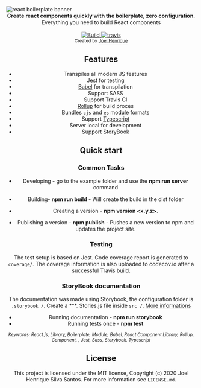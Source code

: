 
<img src="https://raw.githubusercontent.com/joelhenrique2000/boilerplate-react-library/master/assets/banner.jpg" alt="react boilerplate banner" align="center" />

<br />

<div align="center"><strong>Create react components quickly with the boilerplate, zero configuration.</strong></div>
<div align="center">
Everything you need to build React components</div>

<br />

<div align="center">
  <a href="#build">
    <img src="https://travis-ci.org/joelhenrique2000/boilerplate-react-library.svg?branch=master" alt="Build" />
  </a>
    <a href="#travis">
    <img src="https://david-dm.org/joelhenrique2000/boilerplate-react-library.svg" alt="travis" />
  </a>

<br />

<div align="center">
  <sub>Created by <a href="https://joelhenrique.com">Joel Henrique</a></sub>
</div>

## Features


- Transpiles all modern JS features
- [Jest](https://facebook.github.io/jest/) for testing
- [Babel](https://babeljs.io/) for transpilation
- Support SASS
- Support Travis CI
- [Rollup](https://rollupjs.org/) for build proces
- Bundles `cjs` and `es` module formats
- Support [Typescript]([https://www.typescriptlang.org/](https://www.typescriptlang.org/))
- Server local for development
- Support StoryBook

## Quick start

### Common Tasks
- Developing - go to the example folder and use the **npm run server** command
- Building- **npm run build** - Will create the build in the dist folder

- Creating a version - **npm version <x.y.z>**.

- Publishing a version - **npm publish** - Pushes a new version to npm and updates the project site.

### Testing
The test setup is based on Jest. Code coverage report is generated to `coverage/`. The coverage information is also uploaded to codecov.io after a successful Travis build.

### StoryBook documentation
The documentation was made using Storybook, the configuration folder is `.storybook /`. Create a ***. Stories.js file inside `src /`. [More informations](https://storybook.js.org/docs/basics/introduction/)
- Running documentation - **npm run storybook**
- Running tests once - **npm test**

<sub><i>Keywords: React.js, Library, Boilerplate, Module, Babel, React Component Library, Rollup, Component, , Jest, Sass, Storybook, Typescript</i></sub>

## License

This project is licensed under the MIT license, Copyright (c) 2020 Joel Henrique Silva Santos. For more information see `LICENSE.md`.

